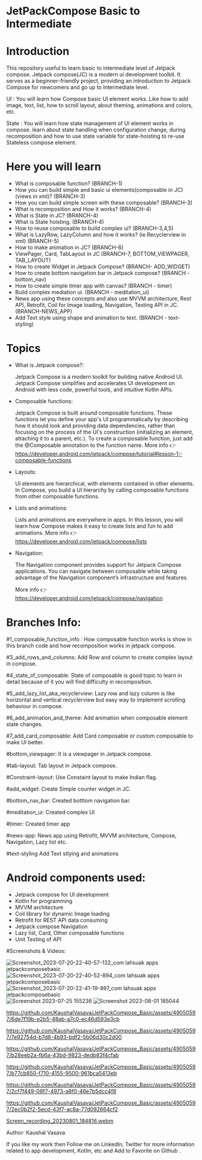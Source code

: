 # JetPackCompose Basic to Intermediate

# Introduction
This repository useful to learn basic to intermediate level of Jetpack compose. Jetpack compose(JC) is a modern ui development toolkit.
It serves as a beginner-friendly project, providing an introduction to Jetpack Compose for newcomers and go up to Intermediate level.

UI : You will learn how Compose basic UI element works. Like how to add image, text, list, how to scroll layout, about theming, animations and colors, etc.

State : You will learn how state management of UI element works in compose. learn about state handling 
        when configuration change, during recomposition and how to use state variable for state-hoisting to re-use 
        Stateless compose element.
        
# Here you will learn
- What is composable function? (BRANCH-1)
- How you can build simple and basic ui elements(composable in JC)(views in xml)? (BRANCH-3)
- How you can build simple screen with these composable? (BRANCH-3)
- What is recomposition and How it works? (BRANCH-4)
- What is State in JC? (BRANCH-4)
- What is State hoisting. (BRANCH-4)
- How to reuse composable to build complex ui? (BRANCH-3,4,5)
- What is LazyRow, LazyColumn and how it works? (ie.Recyclerview in xml) (BRANCH-5)
- How to make animation in JC? (BRANCH-6)
- ViewPager, Card, TabLayout in JC (BRANCH-7, BOTTOM_VIEWPAGER, TAB_LAYOUT)
- How to create Widget in Jetpack Compose? (BRANCH- ADD_WIDGET)
- How to create bottom navigation bar in Jetpack compose? (BRANCH - bottom_nav)
- How to create simple timer app with canvas? (BRANCH - timer)
- Build complex mediation ui. (BRANCH - meditation_ui)
- News app using these concepts and also use MVVM architecture, Rest API, Retrofit, Coil for Image loading, Navigation, Testing API in JC. (BRANCH-NEWS_APP)
- Add Text style using shape and animation to text. (BRANCH - text-styling)

# Topics
- What is Jetpack compose?:

   Jetpack Compose is a modern toolkit for building native Android UI. Jetpack Compose simplifies and accelerates UI development on Android with less code, powerful tools, and intuitive Kotlin APIs.

- Composable functions:

    Jetpack Compose is built around composable functions. These functions let you define your app's UI programmatically by describing how it should look and providing data dependencies, rather than focusing on the process of the UI's construction (initializing an element, attaching it to a parent, etc.). To create a composable function, just add the @Composable annotation to the function name.
More info 👉 https://developer.android.com/jetpack/compose/tutorial#lesson-1:-composable-functions

- Layouts:

    UI elements are hierarchical, with elements contained in other elements. In Compose, you build a UI hierarchy by calling composable functions from other composable functions.

- Lists and animations:

    Lists and animations are everywhere in apps. In this lesson, you will learn how Compose makes it easy to create lists and fun to add animations.
More info 👉 https://developer.android.com/jetpack/compose/lists

- Navigation:

     The Navigation component provides support for Jetpack Compose applications. You can navigate between composable while taking advantage of the Navigation component’s infrastructure and features.
  
     More info 👉 https://developer.android.com/jetpack/compose/navigation
  
# Branches Info:

#1_composable_function_info : 
How composable function works is show in this branch code and how recomposition works in jetpack compose.

#3_add_rows_and_columns: 
Add Row and column to create complex layout in compose.

#4_state_of_composable: 
State of composable is good topic to learn in detail because of it you will find difficulty in recomposition.

#5_add_lazy_list_aka_recyclerview:
Lazy row and lazy column is like horizontal and vertical recyclerview but easy way to implement scrolling behaviour in compose. 

#6_add_animation_and_theme:
Add animation when composable element state changes.

#7_add_card_composable:
Add Card composable or custom composable to make UI better.

#bottom_viewpager: 
It is a viewpager in Jetpack compose.

#tab-layout: 
Tab layout in Jetpack compose.

#Constraint-layout:
Use Constaint layout to make Indian flag.

#add_widget:
Create Simple counter widget in JC.

#bottom_nav_bar:
Created botttom navigation bar.

#meditation_ui:
Created complex UI

#timer:
Created timer app

#news-app:
News app using Retrofit, MVVM architecture, Compose, Navigation, Lazy list  etc.

#text-styling
Add Text stlying and animations

# Android components used:
- Jetpack compose for UI development
- Kotlin for programming
- MVVM architecture
- Coil library for dynamic Image loading
- Retrofit for REST API data consuming
- Jetpack compose Navigation
- Lazy list, Card, Other composable functions
- Unit Testing of API

#Screenshots & Videos: 

![Screenshot_2023-07-20-22-40-57-132_com lahsuak apps jetpackcomposebasic](https://github.com/KaushalVasava/JetPackCompose_Basic/assets/49050597/8dd37cc0-45fe-42a4-b9e0-f598adbf2ba7)
![Screenshot_2023-07-20-22-40-52-894_com lahsuak apps jetpackcomposebasic](https://github.com/KaushalVasava/JetPackCompose_Basic/assets/49050597/07bc6301-dc44-46d4-a5f6-e667f86481a2)
![Screenshot_2023-07-20-22-41-19-897_com lahsuak apps jetpackcomposebasic](https://github.com/KaushalVasava/JetPackCompose_Basic/assets/49050597/f560be8b-6ddc-4d9a-8b3e-99ac0bcffcd4)
![Screenshot 2023-07-25 155236](https://github.com/KaushalVasava/JetPackCompose_Basic/assets/49050597/249576b5-e9f5-4d04-9f10-0f032b02693c)
![Screenshot 2023-08-01 185044](https://github.com/KaushalVasava/JetPackCompose_Basic/assets/49050597/9c6019df-8195-41ee-8a7d-0e8df8bd1f3d)

https://github.com/KaushalVasava/JetPackCompose_Basic/assets/49050597/6de7f19b-e2b5-48ab-a7c0-ec46d593e3cb

https://github.com/KaushalVasava/JetPackCompose_Basic/assets/49050597/7e92754d-b7d8-4b93-bdf2-5b06d30c2d00

https://github.com/KaushalVasava/JetPackCompose_Basic/assets/49050597/b28eeb2a-fb6a-43bd-9823-dedb83f4cfab

https://github.com/KaushalVasava/JetPackCompose_Basic/assets/49050597/b77cb850-f710-4155-9500-961bca5413eb

https://github.com/KaushalVasava/JetPackCompose_Basic/assets/49050597/2cf7f449-08f7-4973-a8f0-46e7b5dcc4f8

https://github.com/KaushalVasava/JetPackCompose_Basic/assets/49050597/2ec0b2f2-5ecd-43f7-ac8a-77d092664cf2

[Screen_recording_20230801_184816.webm](https://github.com/KaushalVasava/JetPackCompose_Basic/assets/49050597/1efc21d0-e5db-4d2c-b7e3-aeb67ff19235)

Author: 
Kaushal Vasava

If you like my work then Follow me on LinkedIn, Twitter for more information related to app development, Kotlin, etc and Add to Favorite on Github .
